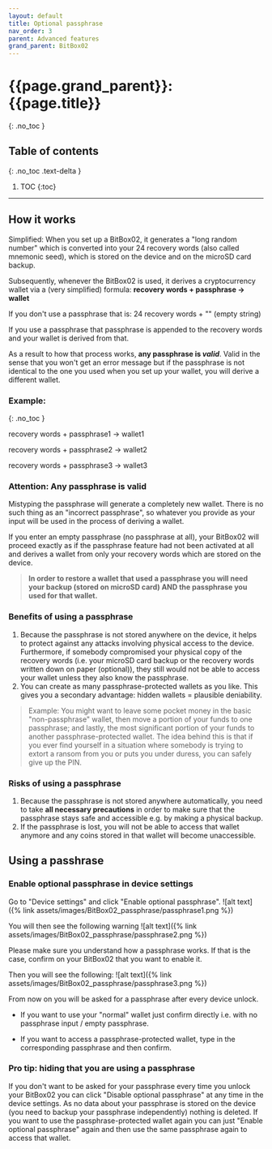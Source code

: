 ```yaml
---
layout: default
title: Optional passphrase
nav_order: 3
parent: Advanced features
grand_parent: BitBox02
---
```


# {{page.grand_parent}}: {{page.title}}
{: .no_toc }

## Table of contents
{: .no_toc .text-delta }

1. TOC
{:toc}
---
## How it works
Simplified: When you set up a BitBox02, it  generates a "long random number" which is converted into your 24 recovery words (also called mnemonic seed), which is  stored on the device and on the microSD card backup.

Subsequently, whenever the BitBox02 is used, it derives a cryptocurrency wallet via a (very simplified) formula:
**recovery words + passphrase -> wallet**

If you don't use a passphrase that is: 24 recovery words + "" (empty string)

If you use a passphrase that passphrase is appended to the recovery words and your wallet is derived from that.

As a result to how that process works, **any passphrase is *valid***. Valid in the sense that you won't get an error message but if the passphrase is not identical to the one you used when you set up your wallet, you will derive a different wallet.
### Example:
{: .no_toc }

recovery words + passphrase1 -> wallet1

recovery words + passphrase2 -> wallet2

recovery words + passphrase3 -> wallet3

### Attention: Any passphrase is valid
Mistyping the passphrase will generate a completely new wallet. There is no such thing as an "incorrect passphrase", so whatever you provide as your input will be used in the process of deriving a wallet.

If you enter an empty passphrase (no passphrase at all), your BitBox02 will proceed exactly as if the passphrase feature had not been activated at all and derives a wallet from only your recovery words which are stored on the device.

> **In order to restore a wallet that used a passphrase you will need your backup (stored on microSD card) AND the passphrase you used for that wallet.**


### Benefits of using a passphrase
1. Because the passphrase is not stored anywhere on the device, it helps to protect against any attacks involving physical access to the device. Furthermore, if somebody compromised your physical copy of the recovery words (i.e. your microSD card backup or the recovery words written down on paper (optional)), they still would not be able to access your wallet unless they also know the passphrase.
2. You can create as many passphrase-protected wallets as you like. This gives you a secondary advantage: hidden wallets = plausible deniability.
>Example: You might want to leave some pocket money in the basic "non-passphrase" wallet, then move a portion of your funds to one passphrase; and lastly, the most significant portion of your funds to another passphrase-protected wallet.
The idea behind this is that if you ever find yourself in a situation where somebody is trying to extort a ransom from you or puts you under duress, you can safely give up the PIN.

### Risks of using a passphrase
1. Because the passphrase is not stored anywhere automatically, you need to take **all necessary precautions** in order to make sure that the passphrase stays safe and accessible e.g. by making a physical backup.
2. If the passphrase is lost, you will not be able to access that wallet anymore and any coins stored in that wallet will become unaccessible.

## Using a passhrase
### Enable optional passphrase in device settings
Go to "Device settings" and click "Enable optional passphrase".
![alt text]({% link assets/images/BitBox02_passphrase/passphrase1.png %})

You will then see the following warning
![alt text]({% link assets/images/BitBox02_passphrase/passphrase2.png %})

Please make sure you understand how a passphrase works. If that is the case, confirm on your BitBox02 that you want to enable it.

Then you will see the following:
![alt text]({% link assets/images/BitBox02_passphrase/passphrase3.png %})

From now on you will be asked for a passphrase after every device unlock.
- If you want to use your "normal" wallet just confirm directly i.e. with no passphrase input / empty passphrase.

- If you want to access a passphrase-protected wallet, type in the corresponding passphrase and then confirm.

### Pro tip: hiding that you are using a passphrase
If you don't want to be asked for your passphrase every time you unlock your BitBox02 you can click "Disable optional passphrase" at any time in the device settings. As no data about your passphrase is stored on the device (you need to backup your passphrase independently) nothing is deleted. If you want to use the passphrase-protected wallet again you can just "Enable optional passphrase" again and then use the same passphrase again to access that wallet.
